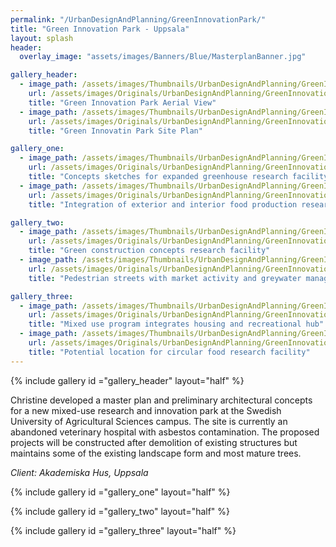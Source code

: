 ```yaml
---
permalink: "/UrbanDesignAndPlanning/GreenInnovationPark/"
title: "Green Innovation Park - Uppsala"
layout: splash
header:
  overlay_image: "assets/images/Banners/Blue/MasterplanBanner.jpg"

gallery_header:
  - image_path: /assets/images/Thumbnails/UrbanDesignAndPlanning/GreenInnovationPark/GreenInnovationPark.jpg
    url: /assets/images/Originals/UrbanDesignAndPlanning/GreenInnovationPark/GreenInnovationPark.jpg
    title: "Green Innovation Park Aerial View"
  - image_path: /assets/images/Thumbnails/UrbanDesignAndPlanning/GreenInnovationPark/Plan.jpg
    url: /assets/images/Originals/UrbanDesignAndPlanning/GreenInnovationPark/Plan.jpg
    title: "Green Innovatin Park Site Plan"

gallery_one:
  - image_path: /assets/images/Thumbnails/UrbanDesignAndPlanning/GreenInnovationPark/Greenhouse.jpg
    url: /assets/images/Originals/UrbanDesignAndPlanning/GreenInnovationPark/Greenhouse.jpg
    title: "Concepts sketches for expanded greenhouse research facility, café and market" 
  - image_path: /assets/images/Thumbnails/UrbanDesignAndPlanning/GreenInnovationPark/CropResearch.jpg
    url: /assets/images/Originals/UrbanDesignAndPlanning/GreenInnovationPark/CropResearch.jpg
    title: "Integration of exterior and interior food production research with orchards"

gallery_two:
  - image_path: /assets/images/Thumbnails/UrbanDesignAndPlanning/GreenInnovationPark/GreenBuildingResearch.jpg
    url: /assets/images/Originals/UrbanDesignAndPlanning/GreenInnovationPark/GreenBuildingResearch.jpg
    title: "Green construction concepts research facility"
  - image_path: /assets/images/Thumbnails/UrbanDesignAndPlanning/GreenInnovationPark/StreetLevelView.jpg
    url: /assets/images/Originals/UrbanDesignAndPlanning/GreenInnovationPark/StreetLevelView.jpg
    title: "Pedestrian streets with market activity and greywater management"

gallery_three:
  - image_path: /assets/images/Thumbnails/UrbanDesignAndPlanning/GreenInnovationPark/HousingInfill.jpg
    url: /assets/images/Originals/UrbanDesignAndPlanning/GreenInnovationPark/HousingInfill.jpg
    title: "Mixed use program integrates housing and recreational hub"
  - image_path: /assets/images/Thumbnails/UrbanDesignAndPlanning/GreenInnovationPark/CircularFoodResearch.jpg
    url: /assets/images/Originals/UrbanDesignAndPlanning/GreenInnovationPark/CircularFoodResearch.jpg
    title: "Potential location for circular food research facility"
---
```


{% include gallery id ="gallery_header" layout="half" %}

Christine developed a master plan and preliminary architectural concepts for a
new mixed-use research and innovation park at the Swedish University of
Agricultural Sciences campus. The site is currently an abandoned veterinary
hospital with asbestos contamination. The proposed projects will be constructed
after demolition of existing structures but maintains some of the existing
landscape form and most mature trees.

_Client: Akademiska Hus, Uppsala_

{% include gallery id ="gallery_one" layout="half" %}

{% include gallery id ="gallery_two" layout="half" %}

{% include gallery id ="gallery_three" layout="half" %}
